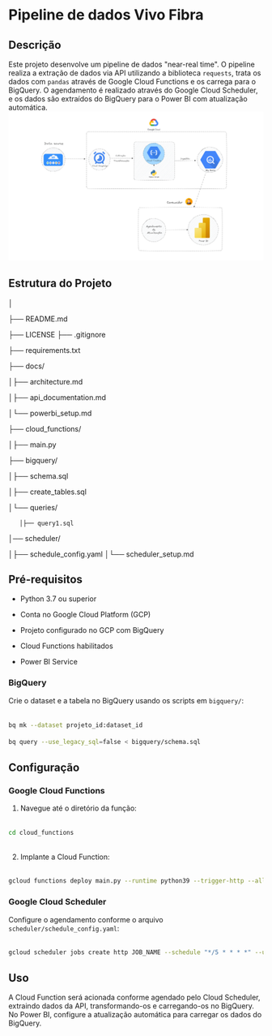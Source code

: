 ﻿# Pipeline de dados Vivo Fibra


## Descrição

Este projeto desenvolve um pipeline de dados "near-real time". O pipeline realiza a extração de dados via API utilizando a biblioteca `requests`, trata os dados com `pandas` através de Google Cloud Functions e os carrega para o BigQuery. O agendamento é realizado através do Google Cloud Scheduler, e os dados são extraídos do BigQuery para o Power BI com atualização automática.
<img src="/docs/Pipeline_Dados.png">


## Estrutura do Projeto
│

├── README.md

├── LICENSE
├── .gitignore

├── requirements.txt

├── docs/

  │├── architecture.md

  │├── api_documentation.md

  │└── powerbi_setup.md

├── cloud_functions/

  │├── main.py

├── bigquery/

  │├── schema.sql

  │├── create_tables.sql

  │└── queries/

       │├── query1.sql

│── scheduler/

  │├── schedule_config.yaml
  │└── scheduler_setup.md



## Pré-requisitos


- Python 3.7 ou superior

- Conta no Google Cloud Platform (GCP)

- Projeto configurado no GCP com BigQuery
- Cloud Functions habilitados

- Power BI Service


### BigQuery
Crie o dataset e a tabela no BigQuery usando os scripts em `bigquery/`:

```sh
    
bq mk --dataset projeto_id:dataset_id

bq query --use_legacy_sql=false < bigquery/schema.sql

```

## Configuração


### Google Cloud Functions


1. Navegue até o diretório da função:
    
```sh
    
cd cloud_functions
    
```


2. Implante a Cloud Function:
    
```sh
    
gcloud functions deploy main.py --runtime python39 --trigger-http --allow-unauthenticated --entry-point main

```

### Google Cloud Scheduler


Configure o agendamento conforme o arquivo `scheduler/schedule_config.yaml`:

```sh

gcloud scheduler jobs create http JOB_NAME --schedule "*/5 * * * *" --uri FUNCTION_URL --http-method POST

```

## Uso


A Cloud Function será acionada conforme agendado pelo Cloud Scheduler, extraindo dados da API, transformando-os e carregando-os no BigQuery.
No Power BI, configure a atualização automática para carregar os dados do BigQuery.

